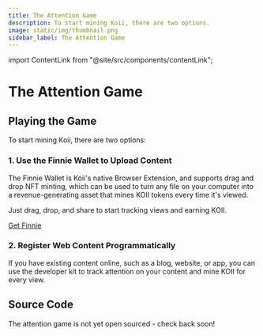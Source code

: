 ```yaml
---
title: The Attention Game
description: To start mining Koii, there are two options.
image: static/img/thumbnail.png
sidebar_label: The Attention Game
---
```


import ContentLink from "@site/src/components/contentLink";

# The Attention Game

## Playing the Game

To start mining Koii, there are two options:

### **1. Use the Finnie Wallet to Upload Content**

The Finnie Wallet is Koii's native Browser Extension, and supports drag and drop NFT minting, which can be used to turn any file on your computer into a revenue-generating asset that mines KOII tokens every time it's viewed.

Just drag, drop, and share to start tracking views and earning KOII.

[Get Finnie](https://chrome.google.com/webstore/detail/finnie/cjmkndjhnagcfbpiemnkdpomccnjblmj)

### **2. Register Web Content Programmatically**

If you have existing content online, such as a blog, website, or app, you can use the developer kit to track attention on your content and mine KOII for every view.

<ContentLink title="Restering Content" link="/concepts/earning-koii/proof-of-real-traffic/registering-content" iconType="copy"/>

## Source Code

The attention game is not yet open sourced - check back soon!
